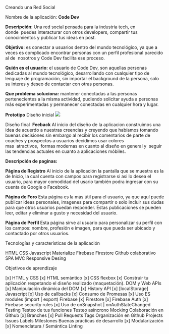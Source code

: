 Creando una Red Social

Nombre de la aplicación: **Code Dev**

**Descripción**: Una red social pensada para la industria tech, en donde  puedes interacturar con otros developers, compartir tus conocimientos y publicar tus ideas en post. 

**Objetivo**: es conectar a usuarios dentro del mundo tecnológico, ya que a veces es complicado encontrar personas con un perfil profesional parecido al de  nosotros y Code Dev facilita ese proceso.

**Quién es el usuario:** el usuario de Code Dev, son aquellas personas dedicadas al mundo tecnológico, desarrollando con cualquier tipo de lenguaje de programación, sin importar el background de la persona, solo su interes y deseo de contactar con otras personas.

**Que problema soluciona:** mantener conectadas a las personas pertenecientes a la misma actividad, pudiendo solicitar ayuda a personas más experimentadas y permanecer conectadas en cualquier hora y lugar. 

**Prototipo**
Diseño inicial
<img src ="![alt text]">

Diseño final
<img src ="">
**Feeback**
Al inicio del diseño de la aplicacion construimos una idea de acuerdo a nuestras creencias y creyendo que habíamos tomando buenas decisiones sin embargo al recibir los comentarios de parte de coaches y prospectos a usuarios decidimos usar colores mas  atractivos,  formas modernas en cuanto al diseño en general y  seguir las tendencias actuales en cuanto a aplicaciones móbiles.

**Descripción de paginas:**

**Página de Registro**
Al inicio de la aplicación la pantalla que se muestra es la de Inicio, la cual cuenta con campos para registrarse si asi lo desea el usuario, para mayor comodidad del usario también podra ingresar con su cuenta de Google o Facebook.

**Página de Foro**
Esta página es la más útil para el usuario, ya que aquí puede publicar ideas personales, imagenes para compartir o solo incluir sus dudas para que otros usuarios puedan responder. Estas publicaciones se pueden leer, editar y eliminar a gusto y necesidad del usuario.

**Página de Perfil**
Esta página sirve al usuario para personalizar su perfil con los campos: nombre, profesión e imagen, para que pueda ser ubicado y contactado por otros usuarios. 

Tecnologías y características de la aplicación

HTML
CSS
Javascript
Materialize
Firebase
Firestore
Github colaborativo
SPA
MVC
Responsive Desing


Objetivos de aprendizaje


[x] HTML y CSS
[x] HTML semántico
[x] CSS flexbox
[x] Construir tu aplicación respetando el diseño realizado (maquetación).
DOM y Web APIs
[x] Manipulación dinámica del DOM
[x] History API
[x] [localStorage]
Javascript
[x] Uso de callbacks
[x] Consumo de Promesas
[x] Uso ES modules (import | export)
Firebase
[x] Firestore
[x] Firebase Auth
[x] Firebase security rules
[x] Uso de onSnapshot | onAuthStateChanged
Testing
 Testeo de tus funciones
 Testeo asíncrono
 Mocking
Colaboración en Github
[x] Branches
[x] Pull Requests
 Tags
Organización en Github
 Projects
 Issues
 Labels
 Milestones
Buenas prácticas de desarrollo
 [x] Modularización
 [x] Nomenclatura / Semántica
 Linting